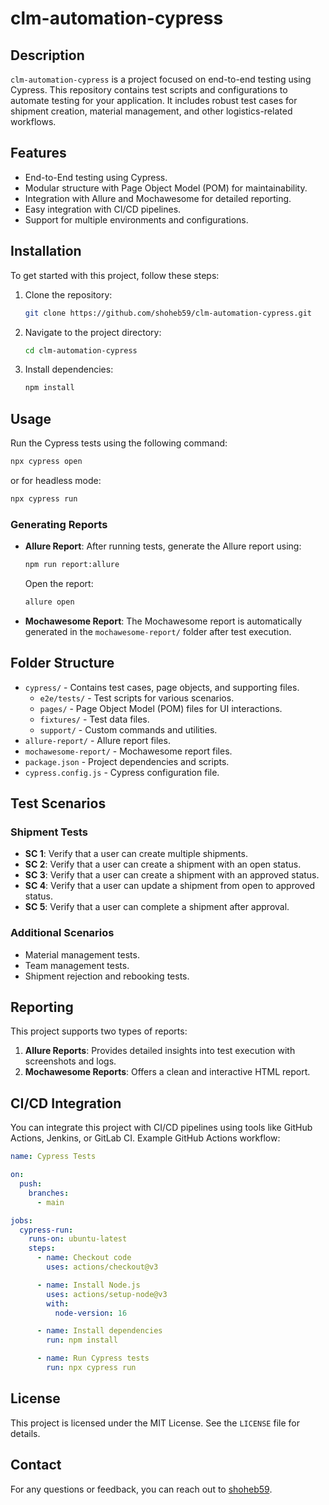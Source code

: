 # clm-automation-cypress

## Description
`clm-automation-cypress` is a project focused on end-to-end testing using Cypress. This repository contains test scripts and configurations to automate testing for your application. It includes robust test cases for shipment creation, material management, and other logistics-related workflows.

## Features
- End-to-End testing using Cypress.
- Modular structure with Page Object Model (POM) for maintainability.
- Integration with Allure and Mochawesome for detailed reporting.
- Easy integration with CI/CD pipelines.
- Support for multiple environments and configurations.

## Installation
To get started with this project, follow these steps:

1. Clone the repository:
   ```bash
   git clone https://github.com/shoheb59/clm-automation-cypress.git
   ```
2. Navigate to the project directory:
   ```bash
   cd clm-automation-cypress
   ```
3. Install dependencies:
   ```bash
   npm install
   ```

## Usage
Run the Cypress tests using the following command:
```bash
npx cypress open
```
or for headless mode:
```bash
npx cypress run
```

### Generating Reports
- **Allure Report**: After running tests, generate the Allure report using:
  ```bash
  npm run report:allure
  ```
  Open the report:
  ```bash
  allure open
  ```
- **Mochawesome Report**: The Mochawesome report is automatically generated in the `mochawesome-report/` folder after test execution.

## Folder Structure
- `cypress/` - Contains test cases, page objects, and supporting files.
  - `e2e/tests/` - Test scripts for various scenarios.
  - `pages/` - Page Object Model (POM) files for UI interactions.
  - `fixtures/` - Test data files.
  - `support/` - Custom commands and utilities.
- `allure-report/` - Allure report files.
- `mochawesome-report/` - Mochawesome report files.
- `package.json` - Project dependencies and scripts.
- `cypress.config.js` - Cypress configuration file.

## Test Scenarios
### Shipment Tests
- **SC 1**: Verify that a user can create multiple shipments.
- **SC 2**: Verify that a user can create a shipment with an open status.
- **SC 3**: Verify that a user can create a shipment with an approved status.
- **SC 4**: Verify that a user can update a shipment from open to approved status.
- **SC 5**: Verify that a user can complete a shipment after approval.

### Additional Scenarios
- Material management tests.
- Team management tests.
- Shipment rejection and rebooking tests.

## Reporting
This project supports two types of reports:
1. **Allure Reports**: Provides detailed insights into test execution with screenshots and logs.
2. **Mochawesome Reports**: Offers a clean and interactive HTML report.

## CI/CD Integration
You can integrate this project with CI/CD pipelines using tools like GitHub Actions, Jenkins, or GitLab CI. Example GitHub Actions workflow:
```yaml
name: Cypress Tests

on:
  push:
    branches:
      - main

jobs:
  cypress-run:
    runs-on: ubuntu-latest
    steps:
      - name: Checkout code
        uses: actions/checkout@v3

      - name: Install Node.js
        uses: actions/setup-node@v3
        with:
          node-version: 16

      - name: Install dependencies
        run: npm install

      - name: Run Cypress tests
        run: npx cypress run
```


## License
This project is licensed under the MIT License. See the `LICENSE` file for details.

## Contact
For any questions or feedback, you can reach out to [shoheb59](https://github.com/shoheb59).